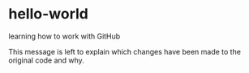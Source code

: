 # hello-world
learning how to work with GitHub

This message is left to explain which changes have been made to the original code and why.
